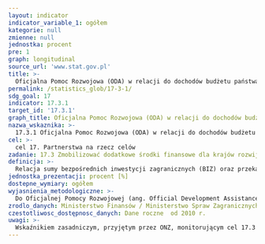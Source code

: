 ```yaml
---
layout: indicator
indicator_variable_1: ogółem
kategorie: null
zmienne: null
jednostka: procent
pre: 1
graph: longitudinal
source_url: 'www.stat.gov.pl'
title: >-
  Oficjalna Pomoc Rozwojowa (ODA) w relacji do dochodów budżetu państwa ogółem
permalink: /statistics_glob/17-3-1/
sdg_goal: 17
indicator: 17.3.1
target_id: '17.3.1'
graph_title: Oficjalna Pomoc Rozwojowa (ODA) w relacji do dochodów budżetu państwa ogółem
nazwa_wskaznika: >-
  17.3.1 Oficjalna Pomoc Rozwojowa (ODA) w relacji do dochodów budżetu państwa ogółem
cel: >-
  cel 17. Partnerstwa na rzecz celów
zadanie: 17.3 Zmobilizować dodatkowe środki finansowe dla krajów rozwijających się z różnorodnych źródeł
definicja: >-
  Relacja sumy bezpośrednich inwestycji zagranicznych (BIZ) oraz przekazanej oficjalnej pomocy rozwojowej (ODA) do wysokości budżetu państwa.
jednostka_prezentacji: procent [%]
dostepne_wymiary: ogółem
wyjasnienia_metodologiczne: >-
  Do Oficjalnej Pomocy Rozwojowej (ang. Official Development Assistance – ODA) zaliczane są darowizny i pożyczki przekazywane przez instytucje rządowe lub organizacje międzynarodowe, mające na celu wsparcie rozwoju gospodarczego i dobrobytu w krajach rozwijających się. Pożyczki są uważane jako ODA wtedy, gdy zawierają element darowizny o wartości udzielanej pomocy przynajmniej: 45% dla krajów najsłabiej rozwiniętych i innych krajów o niskich dochodach (least developed countries and other low income countires – LDCs & other LICs), wyliczony przy stopie dyskontowej 9%, 15% dla krajów o średnich i niskich dochodach (lower middle income countries – LMICs), wyliczony przy stopie dyskontowej 7%, 10% dla krajów o średniowysokim dochodzie (upper middle income countries – UMICs), wyliczony przy stopie dyskontowej 6%. Do ODA zaliczana jest również pomoc techniczna, mająca na celu rozwój zasobów ludzkich, podniesienie kwalifikacji oraz możliwości technicznych i produkcyjnych krajów rozwijających się. Pomoc ta polega między innymi na przekazywaniu wiedzy i doświadczeń w postaci szkoleń, delegowania ekspertów, inicjowania badań i/lub pokrywania wynikających z tego kosztów.Do ODA nie zalicza się dotacji przeznaczonych na wydatki wojskowe.Warunkiem zaklasyfikowania współpracy jako Oficjalnej Pomocy Rozwojowej jest to, aby kraj partnerski, na rzecz którego udzielane jest wsparcie, znajdował się na liście Komitetu Pomocy Rozwojowej OECD (Development Assistance Committee).W zależności od sposobu realizacji pomocy możemy wyróżnić : pomoc dwustronną – podejmowana przez donatora bezpośrednio w kraju partnerskim bądź poprzez organizację międzynarodową w formie wpłaty celowej na rzecz kraju partnerskiego (earmarked contribution) lub w formie wpłaty na określony program/fundusz zarządzany przez organizację, pomoc wielostronną – udzielana w formie wpłat do budżetów ogólnych organizacji międzynarodowych, których lista jest corocznie aktualizowana przez Sekretariat DAC OECD. Wskaźnik ODA zaprezentowany jest jako wydatkowanie netto (net disbursement), chociaż metodologia ONZ nie uściśla tego.Z uwagi na trwający aktualnie proces modernizacji ODA spodziewamy się, że od 2018 r. wskaźnik ODA będzie prezentowany w formie ekwiwalentu grantu, uwzględniającej jedynie element grantu pomnożony przez wartość danego przepływu. Zniknie zatem podział na wydatkowanie ODA brutto i netto. Dodatkowo trwają prace nad włączeniem do ODA innych przepływów, np. kwot zmobilizowanych przez sektor publiczny z instrumentów sektora prywatnego. Aktualnie konstruowany jest alternatywny do ODA wskaźnik TOSSD (Total Oficial Support for Sustainable Development), który będzie mierzyć środki przeznaczane na wdrożenie SDGs.Oficjalna Pomoc Rozwojowa w Polsce świadczona jest na podstawie ustawy o współpracy rozwojowej z dnia 16 września 2011 r. (Dz.U. 2011 r., Nr 234, poz. 1386). Polska współpraca rozwojowa prowadzona jest w oparciu o Wieloletni Program Współpracy Rozwojowej opracowywany na okres minimum 4 lat. Ustawa definiuje współpracę rozwojową jako ogół działań podejmowanych przez organy administracji rządowej w celu udzielenia państwom rozwijającym się pomocy rozwojowej, pomocy humanitarnej oraz realizację działań edukacyjnych na rzecz podniesienia świadomości i zrozumienia problemów i współzależności globalnych.Za zagadnienia związane z pomocą rozwojową w Polsce odpowiedzialne jest Ministerstwo Spraw Zagranicznych, które opracowało „Wieloletni program współpracy rozwojowej na lata 2016-2020, w oparciu o który polska współpraca rozwojowa koncentruje się na krajach Partnerstwa Wschodniego (Białoruś, Gruzja, Mołdawia, Ukraina) oraz Afryki, Azji i Bliskiego Wschodu (Etiopia, Kenia, Mjanma, Palestyna, Senegal, Tanzania). Polska współpraca rozwojowa służy wzmocnieniu rządów prawa i wspieraniu reform decentralizacyjnych oraz zwalczaniu korupcji, a także przestrzeganiu praw człowieka i swobód obywatelskich. Wśród celów współpracy rozwojowej są: poprawa opieki zdrowotnej i dostępu do edukacji oraz wsparcie dla przedsiębiorczości i rolnictwa, a także ochrona środowiska naturalnego, w tym zapobieganie skutkom klęsk żywiołowych. Działania objęte programem finansowane są ze środków Ministerstwa Spraw Zagranicznych, rezerwy celowej budżetu państwa przeznaczonej na współpracę rozwojową i funduszy innych resortów. Budżet państwa, zgodnie z art. 110 ustawy z dnia 27 sierpnia 2009 r. o finansach publicznych, określa: łączną kwotę prognozowanych podatkowych i niepodatkowych dochodów budżetu państwa  łączną kwotę planowanych wydatków budżetu państwa  kwotę planowanego deficytu budżetu państwa wraz ze źródłami jego pokrycia  łączną kwotę prognozowanych dochodów budżetu środków europejskich  łączną kwotę planowanych wydatków budżetu środków europejskich  wynik budżetu środków europejskich  łączną kwotę planowanych przychodów budżetu państwa  łączną kwotę planowanych rozchodów budżetu państwa  9) planowane saldo przychodów i rozchodów budżetu państwa  limit zobowiązań z tytułu zaciąganych kredytów i pożyczek oraz emitowanych papierów wartościowych.
zrodlo_danych: Ministerstwo Finansów / Ministerstwo Spraw Zagranicznych
czestotliwosc_dostępnosc_danych: Dane roczne  od 2010 r.
uwagi: >-
  Wskaźnikiem zasadniczym, przyjętym przez ONZ, monitorującym cel 17.3 Agendy 2030, jest wskaźnik 17.3.1 Bezpośrednie inwestycje zagraniczne (BIZ), oficjalna pomoc rozwojowa i współpraca Południe-Południe w relacji do całkowitego budżetu krajowego [%]Wskaźnik nie uwzględnia współpracy Południe-Południe oraz bezpośrednich inwestycji zagranicznych.
---
```

